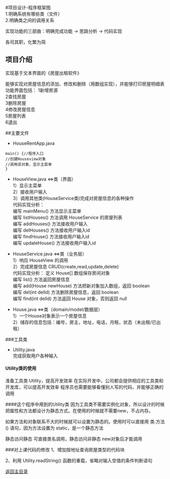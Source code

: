 #项目设计-程序框架图  
1.明确系统有哪些类（文件）  
2.明确类之间的调用关系

实现功能的三部曲：明确完成功能 -> 思路分析 -> 代码实现

各司其职，化繁为简

## 项目介绍
实现基于文本界面的《房屋出租软件》

能够实现对房屋信息的添加、修改和删除（用数组实现），并能够打印房屋明细表  
功能界面包括：
1新增房源  
2查找房屋  
3删除房屋  
4修改房屋信息  
5房屋列表  
6退出


##主要文件
- HouseRentApp.java
```
main() {//程序入口
//创建Houseview对象
//调用该对象，显示主菜单
}
```


- HouseView.java <=>类（界面）  
1）显示主菜单  
2）接收用户输入  
3）调用其他类(HouseService类)完成对房屋信息的各种操作  
代码实现分析：  
编写 mainMenu() 方法显示主菜单  
编写 listHouses() 方法调用 HouseService 的房屋列表  
编写 addHouses() 方法接收用户输入  
编写 delHouses() 方法接收用户输入id  
编写 findHouse() 方法接收用户输入id  
编写 updateHouse() 方法接收用户输入id

- HouseService.java <=>类（业务层）  
1）响应 HouseView 的调用  
2）完成房屋信息 CRUD(create,read,update,delete)  
代码实现分析：
定义 House[] 数组保存房间对象  
编写 list() 方法返回房屋信息  
编写 add(House newHouse) 方法把新对象加入数组，返回 boolean  
编写 del(int delId) 方法删除房屋信息，返回 boolean  
编写 find(int delId) 方法返回 House 对象，否则返回 null


- House.java <=>类（domain/model/数据层）  
1）一个House对象表示一个房屋信息  
2）储存的信息包括：编号，房主，地址，电话，月租，状态（未出租/已出租）  

###工具类
- Utility.java  
完成获取用户各种输入


#### Utility类的使用  
准备工具类 Utility，提高开发效率
在实际开发中，公司都会提供相应的工具类和开发库，可以提高开发效率
程序员也需要能够看懂别人写的代码，并能够正确的调用

####这个程序中用到的Utility类
因为工具类不需要实例化对象，所以设计的时候把属性和方法都设计为静态方式。在使用的时候就不需要new，不占内存。

如果方法和对象联系不大的时候就可以设置为静态的。使用时可以直接用 类.方法() 语句，因为方法设置为 static，是一个静态方法

静态访问静态 可直接类名调用，静态访问非静态 new对象后才能调用

###对上课代码的修改
1、增加按地址查询房屋类型的代码块

2、利用 Utility.readString() 函数的重载，省略对输入空值的条件判断语句

[返回主目录](https://github.com/92rw/Java-Study-Notes/tree/main)